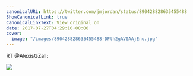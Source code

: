 ```yaml
---
canonicalURL: https://twitter.com/jmjordan/status/890428828635455488
ShowCanonicalLink: true
CanonicalLinkText: View original on
date: 2017-07-27T04:29:10+00:00
cover:
  image: "/images/890428828635455488-DFth2gAV0AAjEno.jpg"
---
```

RT @AlexisGZall:

![](/images/890428828635455488-DFth2gAV0AAjEno.jpg)